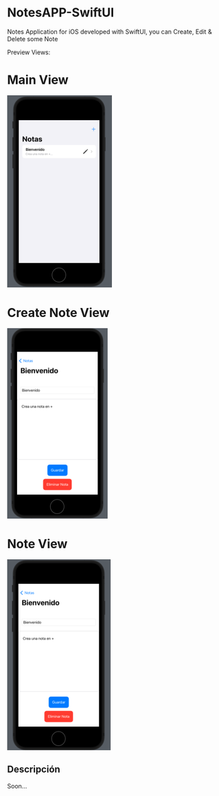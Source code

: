 # NotesAPP-SwiftUI
Notes Application for iOS developed with SwiftUI, you can Create, Edit &amp; Delete some Note

Preview Views:

# Main View
![Main Image](https://github.com/AmbrizAlberto/NotesAPP-SwiftUI/blob/master/Images/MainView.png)


# Create Note View
![Create Image](https://github.com/AmbrizAlberto/NotesAPP-SwiftUI/blob/master/Images/CreateView.png)


# Note View
![Note Image](https://github.com/AmbrizAlberto/NotesAPP-SwiftUI/blob/master/Images/NoteView.png)

## Descripción

Soon...

